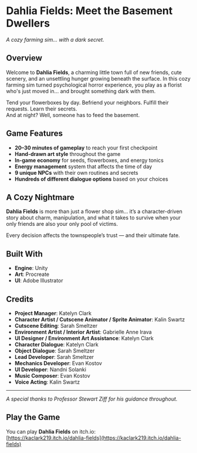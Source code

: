 # Dahlia Fields: Meet the Basement Dwellers

*A cozy farming sim… with a dark secret.*

## Overview

Welcome to **Dahlia Fields**, a charming little town full of new friends, cute scenery, and an unsettling hunger growing beneath the surface. In this cozy farming sim turned psychological horror experience, you play as a florist who's just moved in... and brought something dark with them.

Tend your flowerboxes by day. Befriend your neighbors. Fulfill their requests. Learn their secrets.  
And at night? Well, someone has to feed the basement.

## Game Features

- **20–30 minutes of gameplay** to reach your first checkpoint
- **Hand-drawn art style** throughout the game
- **In-game economy** for seeds, flowerboxes, and energy tonics
- **Energy management** system that affects the time of day
- **9 unique NPCs** with their own routines and secrets
- **Hundreds of different dialogue options** based on your choices

## A Cozy Nightmare

**Dahlia Fields** is more than just a flower shop sim... it’s a character-driven story about charm, manipulation, and what it takes to survive when your only friends are also your only pool of victims.

Every decision affects the townspeople’s trust — and their ultimate fate.

## Built With

- **Engine**: Unity
- **Art**: Procreate
- **UI**: Adobe Illustrator

## Credits

- **Project Manager**: Katelyn Clark
- **Character Artist / Cutscene Animator / Sprite Animator**: Kalin Swartz
- **Cutscene Editing**: Sarah Smeltzer
- **Environment Artist / Interior Artist**: Gabrielle Anne Irava
- **UI Designer / Environment Art Assistance**: Katelyn Clark
- **Character Dialogue**: Katelyn Clark
- **Object Dialogue**: Sarah Smeltzer
- **Lead Developer**: Sarah Smeltzer
- **Mechanics Developer**: Evan Kostov
- **UI Developer**: Nandni Solanki
- **Music Composer**: Evan Kostov
- **Voice Acting**: Kalin Swartz

---

*A special thanks to Professor Stewart Ziff for his guidance throughout.*

## Play the Game

You can play **Dahlia Fields** on itch.io:  
[https://kaclark219.itch.io/dahlia-fields](https://kaclark219.itch.io/dahlia-fields)
